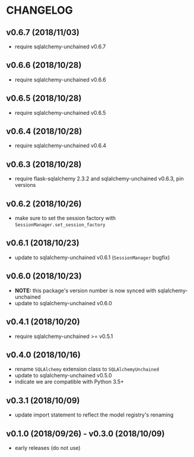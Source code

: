 # CHANGELOG

## v0.6.7 (2018/11/03)

- require sqlalchemy-unchained v0.6.7

## v0.6.6 (2018/10/28)

- require sqlalchemy-unchained v0.6.6

## v0.6.5 (2018/10/28)

- require sqlalchemy-unchained v0.6.5

## v0.6.4 (2018/10/28)

- require sqlalchemy-unchained v0.6.4

## v0.6.3 (2018/10/28)

- require flask-sqlalchemy 2.3.2 and sqlalchemy-unchained v0.6.3, pin versions

## v0.6.2 (2018/10/26)

- make sure to set the session factory with `SessionManager.set_session_factory`

## v0.6.1 (2018/10/23)

- update to sqlalchemy-unchained v0.6.1 (`SessionManager` bugfix)

## v0.6.0 (2018/10/23)

- **NOTE:** this package's version number is now synced with sqlalchemy-unchained
- update to sqlalchemy-unchained v0.6.0

## v0.4.1 (2018/10/20)

- require sqlalchemy-unchained >= v0.5.1

## v0.4.0 (2018/10/16)

- rename `SQLAlchemy` extension class to `SQLAlchemyUnchained`
- update to sqlalchemy-unchained v0.5.0
- indicate we are compatible with Python 3.5+

## v0.3.1 (2018/10/09)

- update import statement to reflect the model registry's renaming

## v0.1.0 (2018/09/26) - v0.3.0 (2018/10/09)

- early releases (do not use)
